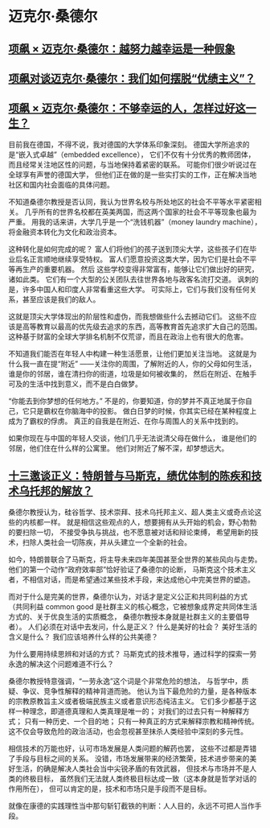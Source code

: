 # 迈克尔·桑德尔

## [项飙 × 迈克尔·桑德尔：越努力越幸运是一种假象](https://mp.weixin.qq.com/s?__biz=MzA3MzYzNjMyMA==&mid=2650225914&idx=1&sn=0aed6e9df71b8bd73e00fc51ac7f3755)

## [项飙对谈迈克尔·桑德尔：我们如何摆脱“优绩主义”？](https://www.thepaper.cn/newsDetail_forward_17281196)

## [项飙 × 迈克尔·桑德尔：不够幸运的人，怎样过好这一生？](https://www.163.com/dy/article/H37TO1J90521S83S.html)

目前我在德国，不得不说，我对德国的大学体系印象深刻。
德国大学所追求的是“嵌入式卓越”（embedded excellence），
它们不仅有十分优秀的教师团体，而且经常关注地区性的问题，与当地保持着紧密的联系。
可能你们很少听说过在全球享有声誉的德国大学，
但他们正在做的是一些实打实的工作，正在解决当地社区和国内社会面临的具体问题。

不知道桑德尔教授是否认同，我认为世界名校与所处地区的社会不平等水平紧密相关。
几乎所有的世界名校都在英美两国，而这两个国家的社会不平等现象也最为严重。
用我的话来讲，大学几乎是一个“洗钱机器”（money laundry machine），
将金融资本转化为文化和政治资本。

这种转化是如何完成的呢？
富人们将他们的孩子送到顶尖大学，这些孩子们在毕业后名正言顺地继续享受特权。
富人们愿意投资这类大学，因为它们是社会不平等再生产的重要机器。
然后 这些学校变得非常富有，能够让它们做出好的研究，诸如此类。
它们有一个大型的公关团队去往世界各地与政客名流打交道。
讽刺的是，许多中国人和印度人非常看重这些大学。
可实际上，它们与我们没有任何关系，甚至应该是我们的敌人。

这就是顶尖大学体现出的阶层性和虚伪，而我想做些什么去撼动它们。
这些不应该是高等教育以最高的优先级去追求的东西，高等教育首先追求扩大自己的范围。
这种基于财富的全球大学排名机制不仅荒谬，而且在政治上也有很大的危害。

不知道我们能否在年轻人中构建一种生活愿景，让他们更加关注当地。
这就是为什么我一直在提“附近”
——关注你的周围，了解附近的人，你的父母如何生活，谁是你的邻居，谁在清扫你的街道，垃圾是如何被收集的，
然后在附近、在触手可及的生活中找到意义，而不是白白做梦。

“你能去到你梦想的任何地方。”
不是的，你要知道，你的梦并不真正地属于你自己，它只是霸权在你脑海中的投影。
做白日梦的时候，你其实已经在某种程度上成为了霸权的俘虏。
真正的自我是在附近、在你与周围人的关系中找到的。

如果你现在与中国的年轻人交谈，他们几乎无法说清父母在做什么，
谁是他们的邻居，他们住在什么样的公寓里。
他们对附近了解不深，却梦想远大。

## [十三邀谈正义：特朗普与马斯克，绩优体制的陈疾和技术乌托邦的解放？](https://m.sohu.com/a/827657191_120285267/?pvid=000115_3w_a)

桑德尔教授认为，硅谷哲学、技术崇拜、技术乌托邦主义、超人类主义或奇点论这些的内核都一样。
就是相信这些观点的人，想要拥有从头开始的机会，野心勃勃的要扫除一切，
不接受争执与挑战，也不愿意被对话和辩论束缚，
希望用新的技术，扫除人类社会一切陈疾，并从头建立一个全新的社会。

如今，特朗普联合了马斯克，将主导未来四年美国甚至全世界的某些风向与走势。
他们的第一个动作“政府效率部”恰好验证了桑德尔的论断，
马斯克这个技术主义者，不相信对话，而是希望通过某些技术手段，来达成他心中完美世界的塑造。

而对于什么是完美的世界，桑德尔认为，对话才是定义公正和共同利益的方式
（共同利益 common good 是社群主义的核心概念，它被想象成界定共同体生活方式的、关于优良生活的实质概念，
桑德尔教授本身就是社群主义的主要倡导者）。
人们必须在对话中去发问，什么是正义？
什么是美好的社会？
美好生活的含义是什么？
我们应该培养什么样的公共美德？

为什么要用持续思辨和对话的方式？
马斯克式的技术推导，通过科学的探索一劳永逸的解决这个问题难道不行么？

桑德尔教授特意强调，“一劳永逸”这个词是个非常危险的想法，
与哲学中，质疑、争议、竞争性解释的精神背道而驰。
他认为当下最危险的力量，是各种版本的宗教原教旨主义或者极端民族主义或者意识形态纯洁主义。
它们多少都基于这样一种理念，即道德真理和人类真理是唯一的；
对我们的过去只有一种解释方式；
只有一种历史、一个目的地；
只有一种真正的方式来解释宗教和精神传统。
这不仅会导致危险的政治活动，也会忽视甚至抹杀人类经验中深刻的多元性。

相信技术的万能也好，认可市场发展是人类问题的解药也罢，
这些不过都是弄错了手段与目标之间的关系。
没错，市场发展带来的经济繁荣，技术进步带来的美好生活，的确是解决人类社会当中尖锐矛盾的有效武器，
但技术与市场并不是人类的终极目标，
虽然我们无法就人类终极目标达成一致（这本身就是哲学对话的作用所在），
但可以肯定的是，技术和市场只是手段而不是目标。

就像在康德的实践理性当中那句斩钉截铁的判断：人人目的，永远不可把人当作手段。
